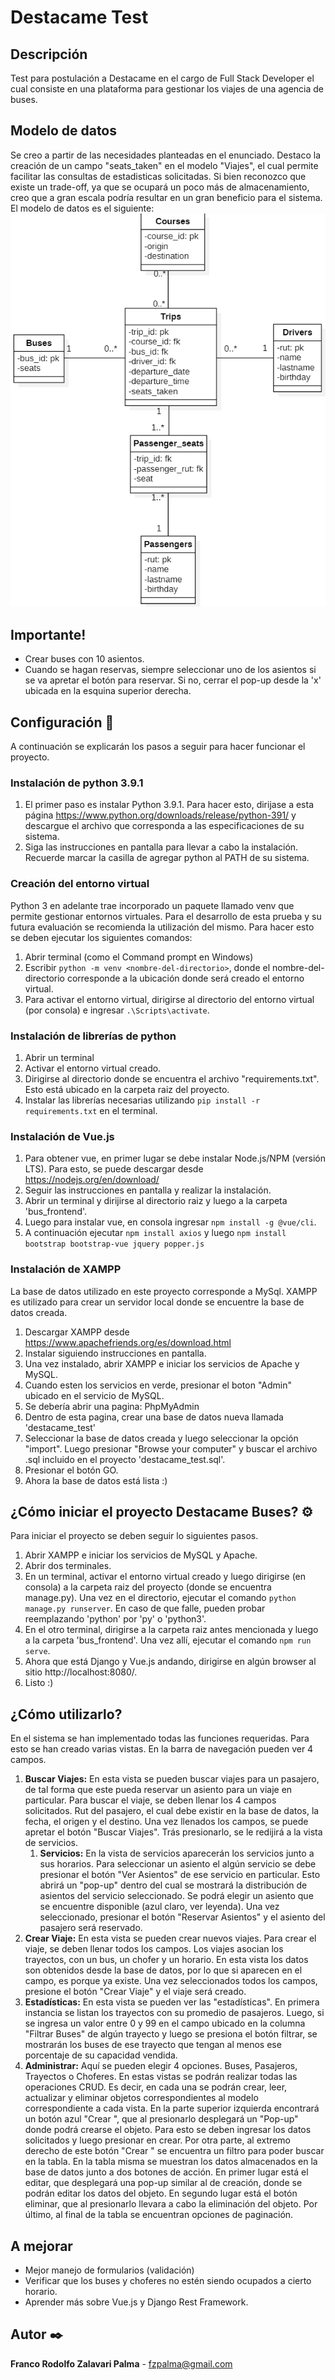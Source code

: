# Destacame Test
## Descripción
Test para postulación a Destacame en el cargo de Full Stack Developer el cual consiste en una plataforma para gestionar los viajes de una agencia de buses.
## Modelo de datos
Se creo a partir de las necesidades planteadas en el enunciado. Destaco la creación de un campo "seats_taken" en el modelo "Viajes", el cual permite facilitar las consultas de estadisticas solicitadas. Si bien reconozco que existe un trade-off, ya que se ocupará un poco más de almacenamiento, creo que a gran escala podría resultar en un gran beneficio para el sistema. El modelo de datos es el siguiente:
![Modelo de Datos](/modelo.png)
## Importante!
* Crear buses con 10 asientos.
* Cuando se hagan reservas, siempre seleccionar uno de los asientos si se va apretar el botón para reservar. Si no, cerrar el pop-up desde la 'x' ubicada en la esquina superior derecha.
## Configuración 🔧
A continuación se explicarán los pasos a seguir para hacer funcionar el proyecto.
### Instalación de python 3.9.1
1. El primer paso es instalar Python 3.9.1. Para hacer esto, dirijase a esta página <https://www.python.org/downloads/release/python-391/> y descargue el archivo que corresponda a las especificaciones de su sistema.
2. Siga las instrucciones en pantalla para llevar a cabo la instalación. Recuerde marcar la casilla de agregar python al PATH de su sistema.
### Creación del entorno virtual
Python 3 en adelante trae incorporado un paquete llamado venv que permite gestionar entornos virtuales. Para el desarrollo de esta prueba y su futura evaluación se recomienda la utilización del mismo. Para hacer esto se deben ejecutar los siguientes comandos:
1. Abrir terminal (como el Command prompt en Windows)
2. Escribir `python -m venv <nombre-del-directorio>`, donde el nombre-del-directorio corresponde a la ubicación donde será creado el entorno virtual.
3. Para activar el entorno virtual, dirigirse al directorio del entorno virtual (por consola) e ingresar `.\Scripts\activate`.
### Instalación de librerías de python
1. Abrir un terminal
2. Activar el entorno virtual creado.
3. Dirigirse al directorio donde se encuentra el archivo "requirements.txt". Esto está ubicado en la carpeta raiz del proyecto.
4. Instalar las librerías necesarias utilizando `pip install -r requirements.txt` en el terminal.
### Instalación de Vue.js
1. Para obtener vue, en primer lugar se debe instalar Node.js/NPM (versión LTS). Para esto, se puede descargar desde <https://nodejs.org/en/download/>
2. Seguir las instrucciones en pantalla y realizar la instalación.
3. Abrir un terminal y dirijirse al directorio raiz y luego a la carpeta 'bus_frontend'.
3. Luego para instalar vue, en consola ingresar `npm install -g @vue/cli`.
4. A continuación ejecutar `npm install axios` y luego `npm install bootstrap bootstrap-vue jquery popper.js`
  
### Instalación de XAMPP
La base de datos utilizado en este proyecto corresponde a MySql. XAMPP es utilizado para crear un servidor local donde se encuentre la base de datos creada. 
1. Descargar XAMPP desde https://www.apachefriends.org/es/download.html
2. Instalar siguiendo instrucciones en pantalla.
3. Una vez instalado, abrir XAMPP e iniciar los servicios de Apache y MySQL.
4. Cuando esten los servicios en verde, presionar el boton "Admin" ubicado en el servicio de MySQL.
5. Se debería abrir una pagina: PhpMyAdmin
6. Dentro de esta pagina, crear una base de datos nueva llamada 'destacame_test'
7. Seleccionar la base de datos creada y luego seleccionar la opción "import". Luego presionar "Browse your computer" y buscar el archivo .sql incluido en el proyecto 'destacame_test.sql'.
8. Presionar el botón GO.
9. Ahora la base de datos está lista :)

## ¿Cómo iniciar el proyecto Destacame Buses? ⚙️
Para iniciar el proyecto se deben seguir lo siguientes pasos.
1. Abrir XAMPP e iniciar los servicios de MySQL y Apache.
2. Abrir dos terminales.
3. En un terminal, activar el entorno virtual creado y luego dirigirse (en consola) a la carpeta raiz del proyecto (donde se encuentra manage.py). Una vez en el directorio, ejecutar el comando `python manage.py runserver`. En caso de que falle, pueden probar reemplazando 'python' por 'py' o 'python3'.
4. En el otro terminal, dirigirse a la carpeta raiz antes mencionada y luego a la carpeta 'bus_frontend'. Una vez allí, ejecutar el comando `npm run serve`.
5. Ahora que está Django y Vue.js andando, dirigirse en algún browser al sitio http://localhost:8080/.
6. Listo :)
  
## ¿Cómo utilizarlo? 
En el sistema se han implementado todas las funciones requeridas. Para esto se han creado varias vistas. En la barra de navegación pueden ver 4 campos.
1. **Buscar Viajes:** En esta vista se pueden buscar viajes para un pasajero, de tal forma que este pueda reservar un asiento para un viaje en particular. Para buscar el viaje, se deben llenar los 4 campos solicitados. Rut del pasajero, el cual debe existir en la base de datos, la fecha, el origen y el destino. Una vez llenados los campos, se puede apretar el botón "Buscar Viajes". Trás presionarlo, se le redijirá a la vista de servicios.
	1. **Servicios:** En la vista de servicios aparecerán los servicios junto a sus horarios. Para seleccionar un asiento el algún servicio se debe presionar el botón "Ver Asientos" de ese servicio en particular. Esto abrirá un "pop-up" dentro del cual se mostrará la distribución de asientos del servicio seleccionado. Se podrá elegir un asiento que se encuentre disponible (azul claro, ver leyenda). Una vez seleccionado, presionar el botón "Reservar Asientos" y el asiento del pasajero será reservado.
2. **Crear Viaje:** En esta vista se pueden crear nuevos viajes. Para crear el viaje, se deben llenar todos los campos. Los viajes asocian los trayectos, con un bus, un chofer y un horario. En esta vista los datos son obtenidos desde la base de datos, por lo que si aparecen en el campo, es porque ya existe. Una vez seleccionados todos los campos, presione el botón "Crear Viaje" y el viaje será creado.
3. **Estadísticas:** En esta vista se pueden ver las "estadísticas". En primera instancia se listan los trayectos con su promedio de pasajeros. Luego, si se ingresa un valor entre 0 y 99 en el campo ubicado en la columna "Filtrar Buses" de algún trayecto y luego se presiona el botón filtrar, se mostrarán los buses de ese trayecto que tengan al menos ese porcentaje de su capacidad vendida.
4. **Administrar:** Aquí se pueden elegir 4 opciones. Buses, Pasajeros, Trayectos o Choferes. En estas vistas se podrán realizar todas las operaciones CRUD. Es decir, en cada una se podrán crear, leer, actualizar y eliminar objetos correspondientes al modelo correspondiente a cada vista. En la parte superior izquierda encontrará un botón azul "Crear <objeto>", que al presionarlo desplegará un "Pop-up" donde podrá crearse el objeto. Para esto se deben ingresar los datos solicitados y luego presionar en crear. Por otra parte, al extremo derecho de este botón "Crear <Objeto>" se encuentra un filtro para poder buscar en la tabla. En la tabla misma se muestran los datos almacenados en la base de datos junto a dos botones de acción. En primer lugar está el editar, que desplegará una pop-up similar al de creación, donde se podrán editar los datos del objeto. En segundo lugar está el botón eliminar, que al presionarlo llevara a cabo la eliminación del objeto. Por último, al final de la tabla se encuentran opciones de paginación.

## A mejorar
* Mejor manejo de formularios (validación)
* Verificar que los buses y choferes no estén siendo ocupados a cierto horario.
* Aprender más sobre Vue.js y Django Rest Framework.
## Autor ✒️
**Franco Rodolfo Zalavari Palma** - fzpalma@gmail.com
